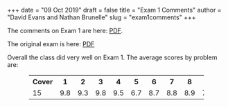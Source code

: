 +++
date = "09 Oct 2019"
draft = false
title = "Exam 1 Comments"
author = "David Evans and Nathan Brunelle"
slug = "exam1comments"
+++

The comments on Exam 1 are here: [PDF](/docs/exam1-comments.pdf).

The original exam is here: [PDF](/docs/exam1.pdf)

Overall the class did very well on Exam 1. The average scores by problem are:

<center>
<table style="width:80%">
<tr>
<th align="center" width="10%">Cover</th><th align="center" width="10%">1</th><th align="center" width="10%">2</th><th align="center" width="10%">3</th><th align="center" width="10%">4</th><th align="center" width="10%">5</th><th align="center" width="10%">6</th><th align="center" width="10%">7</th><th align="center" width="10%">8</th><th align="center" width="10%">9</th>
</tr>
<tr>
<td>15</td><td align="center">9.8</td><td align="center">9.3</td><td align="center">9.8</td><td align="center">9.5</td><td align="center">6.7</td><td align="center">8.7</td><td align="center">8.8</td><td align="center">8.9</td><td align="center">7.9</td></tr>
</table>
</center>
